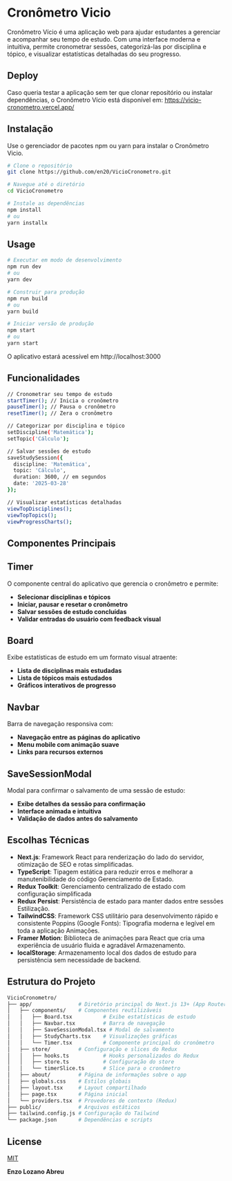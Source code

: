# Cronômetro Vicio


Cronômetro Vício é uma aplicação web para ajudar estudantes a gerenciar e acompanhar seu tempo de estudo. Com uma interface moderna e intuitiva, permite cronometrar sessões, categorizá-las por disciplina e tópico, e visualizar estatísticas detalhadas do seu progresso.

## Deploy
Caso queria testar a aplicação sem ter que clonar repositório ou instalar dependências, o Cronômetro Vício está disponível em: https://vicio-cronometro.vercel.app/


## Instalação


Use o gerenciador de pacotes npm ou yarn para instalar o Cronômetro Vicio.

```bash
# Clone o repositório
git clone https://github.com/en20/VicioCronometro.git

# Navegue até o diretório
cd VicioCronometro

# Instale as dependências
npm install
# ou
yarn installx
```

## Usage

```bash
# Executar em modo de desenvolvimento
npm run dev
# ou
yarn dev

# Construir para produção
npm run build
# ou
yarn build

# Iniciar versão de produção
npm start
# ou
yarn start
```
O aplicativo estará acessível em http://localhost:3000

## Funcionalidades

```bash
// Cronometrar seu tempo de estudo
startTimer(); // Inicia o cronômetro
pauseTimer(); // Pausa o cronômetro
resetTimer(); // Zera o cronômetro

// Categorizar por disciplina e tópico
setDiscipline('Matemática');
setTopic('Cálculo');

// Salvar sessões de estudo
saveStudySession({
  discipline: 'Matemática',
  topic: 'Cálculo',
  duration: 3600, // em segundos
  date: '2025-03-28'
});

// Visualizar estatísticas detalhadas
viewTopDisciplines();
viewTopTopics();
viewProgressCharts();
```
## Componentes Principais
## Timer
O componente central do aplicativo que gerencia o cronômetro e permite:
- **Selecionar disciplinas e tópicos**
- **Iniciar, pausar e resetar o cronômetro**
- **Salvar sessões de estudo concluídas**
- **Validar entradas do usuário com feedback visual**
## Board
Exibe estatísticas de estudo em um formato visual atraente:
- **Lista de disciplinas mais estudadas**
- **Lista de tópicos mais estudados**
- **Gráficos interativos de progresso**
## Navbar
Barra de navegação responsiva com:
- **Navegação entre as páginas do aplicativo**
- **Menu mobile com animação suave**
- **Links para recursos externos**
## SaveSessionModal
Modal para confirmar o salvamento de uma sessão de estudo:
- **Exibe detalhes da sessão para confirmação**
- **Interface animada e intuitiva**
- **Validação de dados antes do salvamento**
## Escolhas Técnicas

- **Next.js**: Framework React para renderização do lado do servidor, otimização de SEO e rotas simplificadas.
- **TypeScript**: Tipagem estática para reduzir erros e melhorar a manutenibilidade do código
Gerenciamento de Estado.
- **Redux Toolkit**: Gerenciamento centralizado de estado com configuração simplificada
- **Redux Persist**: Persistência de estado para manter dados entre sessões
Estilização.
- **TailwindCSS**: Framework CSS utilitário para desenvolvimento rápido e consistente
Poppins (Google Fonts): Tipografia moderna e legível em toda a aplicação
Animações.
- **Framer Motion**: Biblioteca de animações para React que cria uma experiência de usuário fluida e agradável
Armazenamento.
- **localStorage**: Armazenamento local dos dados de estudo para persistência sem necessidade de backend.
## Estrutura do Projeto
```bash
VicioCronometro/
├── app/               # Diretório principal do Next.js 13+ (App Router)
│   ├── components/    # Componentes reutilizáveis
│   │   ├── Board.tsx          # Exibe estatísticas de estudo
│   │   ├── Navbar.tsx         # Barra de navegação
│   │   ├── SaveSessionModal.tsx # Modal de salvamento
│   │   ├── StudyCharts.tsx    # Visualizações gráficas
│   │   └── Timer.tsx          # Componente principal do cronômetro
│   ├── store/         # Configuração e slices do Redux
│   │   ├── hooks.ts           # Hooks personalizados do Redux
│   │   ├── store.ts           # Configuração do store
│   │   └── timerSlice.ts      # Slice para o cronômetro
│   ├── about/         # Página de informações sobre o app
│   ├── globals.css    # Estilos globais
│   ├── layout.tsx     # Layout compartilhado
│   ├── page.tsx       # Página inicial
│   └── providers.tsx  # Provedores de contexto (Redux)
├── public/            # Arquivos estáticos
├── tailwind.config.js # Configuração do Tailwind
└── package.json       # Dependências e scripts
```


## License

[MIT](https://choosealicense.com/licenses/mit/)

**Enzo Lozano Abreu**
